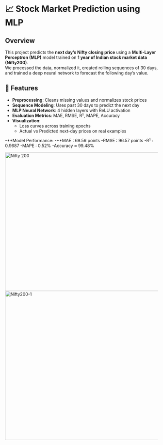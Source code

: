 # 📈 Stock Market Prediction using MLP

## Overview
This project predicts the **next day’s Nifty closing price** using a **Multi-Layer Perceptron (MLP)** model trained on **1 year of Indian stock market data (Nifty200)**.  
We processed the data, normalized it, created rolling sequences of 30 days, and trained a deep neural network to forecast the following day’s value.  

## 🔑 Features
- **Preprocessing**: Cleans missing values and normalizes stock prices  
- **Sequence Modeling**: Uses past 30 days to predict the next day  
- **MLP Neural Network**: 4 hidden layers with ReLU activation  
- **Evaluation Metrics**: MAE, RMSE, R², MAPE, Accuracy  
- **Visualization**:
  - Loss curves across training epochs  
  - Actual vs Predicted next-day prices on real examples  

-**Model Performance:
-**MAE   : 69.56 points
-RMSE  : 96.57 points
-R²    : 0.9687
-MAPE  : 0.52%
-Accuracy ≈ 99.48%


<img width="567" height="455" alt="Nifty 200" src="https://github.com/user-attachments/assets/613cb4eb-6a28-4eec-b077-94a6b8f0da3b" />
<img width="1490" height="490" alt="Nifty200-1" src="https://github.com/user-attachments/assets/aebb199a-c8ec-488d-9d88-a7a53f5fff34" />

